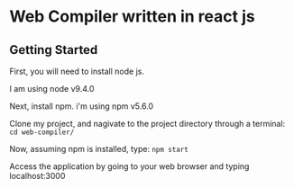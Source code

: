 # Web Compiler written in react js

## Getting Started
First, you will need to install node js.

I am using node v9.4.0

Next, install npm. i'm using npm v5.6.0

Clone my project, and nagivate to the project directory through a terminal: `cd web-compiler/`

Now, assuming npm is installed, type: `npm start`

Access the application by going to your web browser and typing localhost:3000
